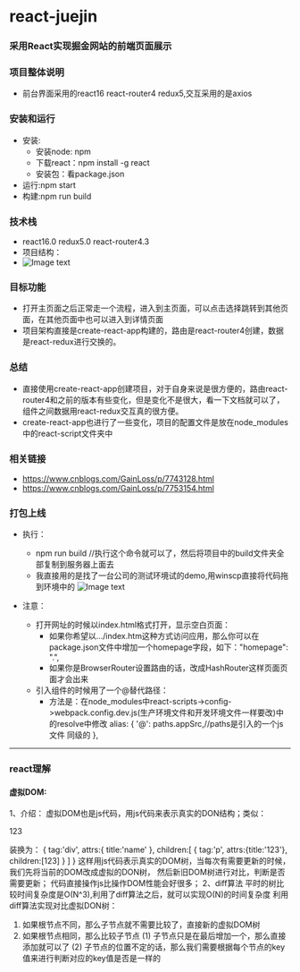# react-juejin

### 采用React实现掘金网站的前端页面展示
### 项目整体说明
 * 前台界面采用的react16 react-router4 redux5,交互采用的是axios 
### 安装和运行
 * 安装:
    * 安装node: npm 
    * 下载react：npm install -g react 
    * 安装包：看package.json 
 * 运行:npm start
 * 构建:npm run build
### 技术栈
 * react16.0 redux5.0 react-router4.3
 * 项目结构：
  * ![Image text](https://github.com/GainLoss/react-juejin/blob/master/src/static/read/2.png)
### 目标功能
 * 打开主页面之后正常走一个流程，进入到主页面，可以点击选择跳转到其他页面，在其他页面中也可以进入到详情页面
 * 项目架构直接是create-react-app构建的，路由是react-router4创建，数据是react-redux进行交换的。
### 总结
 * 直接使用create-react-app创建项目，对于自身来说是很方便的，路由react-router4和之前的版本有些变化，但是变化不是很大，看一下文档就可以了，组件之间数据用react-redux交互真的很方便。
 * create-react-app也进行了一些变化，项目的配置文件是放在node_modules中的react-script文件夹中
### 相关链接
 * https://www.cnblogs.com/GainLoss/p/7743128.html
 * https://www.cnblogs.com/GainLoss/p/7753154.html
### 打包上线
 * 执行：
      * npm run build //执行这个命令就可以了，然后将项目中的build文件夹全部复制到服务器上面去
      * 我直接用的是找了一台公司的测试环境试的demo,用winscp直接将代码拖到环境中的
      ![Image text](https://github.com/GainLoss/react-juejin/blob/master/src/static/read/1.png)
      
 * 注意：
     * 打开网址的时候以index.html格式打开，显示空白页面：
         * 如果你希望以.../index.htm这种方式访问应用，那么你可以在package.json文件中增加一个homepage字段，如下："homepage": ".",
         * 如果你是BrowserRouter设置路由的话，改成HashRouter这样页面页面才会出来
    * 引入组件的时候用了一个@替代路径：
         * 方法是：在node_modules中react-scripts->config->webpack.config.dev.js(生产环境文件和开发环境文件一样要改)中的resolve中修改
            alias: {
               '@': paths.appSrc,//paths是引入的一个js文件 同级的
             },
----
### react理解
#### 虚拟DOM:
1、介绍：
虚拟DOM也是js代码，用js代码来表示真实的DON结构；类似：
    <div title="name"><p title="123">123</p></div>
    装换为：
    {
        tag:'div',
        attrs:{
            title:'name'
        },
        children:[
            {
                tag:'p',
                attrs:{title:'123'},
                children:[123]
            }
        ]
    }
这样用js代码表示真实的DOM树，当每次有需要更新的时候，我们先将当前的DOM改成虚拟的DON树，
然后新旧DOM树进行对比，判断是否需要更新；
代码直接操作js比操作DOM性能会好很多；
2、diff算法
平时的树比较时间复杂度是O(N^3),利用了diff算法之后，就可以实现O(N)的时间复杂度
利用diff算法实现对比虚拟DON树：
1) 如果根节点不同，那么子节点就不需要比较了，直接新的虚拟DOM树
2) 如果根节点相同，那么比较子节点
    (1) 子节点只是在最后增加一个，那么直接添加就可以了
    (2) 子节点的位置不定的话，那么我们需要根据每个节点的key值来进行判断对应的key值是否是一样的


